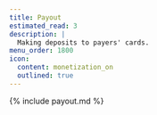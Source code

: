 ```yaml
---
title: Payout
estimated_read: 3
description: |
  Making deposits to payers' cards.
menu_order: 1800
icon:
  content: monetization_on
  outlined: true
---
```


{% include payout.md %}
